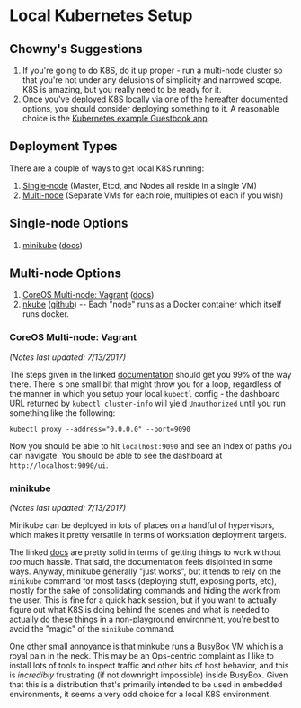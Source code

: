 # Local Kubernetes Setup

## Chowny's Suggestions
1. If you're going to do K8S, do it up proper - run a multi-node cluster so that you're not under any delusions of simplicity and narrowed scope. K8S is amazing, but you really need to be ready for it.
1. Once you've deployed K8S locally via one of the hereafter documented options, you should consider deploying something to it. A reasonable choice is the [Kubernetes example Guestbook app](https://github.com/kubernetes/kubernetes/tree/release-1.5/examples/guestbook).

## Deployment Types
There are a couple of ways to get local K8S running:
1. [Single-node](#single-node-options) (Master, Etcd, and Nodes all reside in a single VM)
1. [Multi-node](#multi-node-options) (Separate VMs for each role, multiples of each if you wish)

## Single-node Options
1. [minikube](#minikube) ([docs](https://kubernetes.io/docs/getting-started-guides/minikube/))

## Multi-node Options
1. [CoreOS Multi-node: Vagrant](#coreos-multi-node-vagrant) ([docs](https://coreos.com/kubernetes/docs/latest/kubernetes-on-vagrant.html))
1. [nkube](#nkube) ([github](https://github.com/marun/nkube)) -- Each "node" runs as a Docker container which itself runs docker.

### CoreOS Multi-node: Vagrant
_(Notes last updated: 7/13/2017)_

The steps given in the linked [documentation](https://coreos.com/kubernetes/docs/latest/kubernetes-on-vagrant.html) should get you 99% of the way there. There is one small bit that might throw you for a loop, regardless of the manner in which you setup your local `kubectl` config - the dashboard URL returned by `kubectl cluster-info` will yield `Unauthorized` until you run something like the following:

`kubectl proxy --address="0.0.0.0" --port=9090`

Now you should be able to hit `localhost:9090` and see an index of paths you can navigate. You should be able to see the dashboard at `http://localhost:9090/ui`.

### minikube
_(Notes last updated: 7/13/2017)_

Minikube can be deployed in lots of places on a handful of hypervisors, which makes it pretty versatile in terms of workstation deployment targets.

The linked [docs](https://kubernetes.io/docs/getting-started-guides/minikube/) are pretty solid in terms of getting things to work without _too_ much hassle. That said, the documentation feels disjointed in some ways. Anyway, minikube generally "just works", but it tends to rely on the `minikube` command for most tasks (deploying stuff, exposing ports, etc), mostly for the sake of consolidating commands and hiding the work from the user. This is fine for a quick hack session, but if you want to actually figure out what K8S is doing behind the scenes and what is needed to actually do these things in a non-playground environment, you're best to avoid the "magic" of the `minikube` command.

One other small annoyance is that minkube runs a BusyBox VM which is a royal pain in the neck. This may be an Ops-centric complaint as I like to install lots of tools to inspect traffic and other bits of host behavior, and this is _incredibly_ frustrating (if not downright impossible) inside BusyBox. Given that this is a distribution that's primarily intended to be used in embedded environments, it seems a very odd choice for a local K8S environment.
